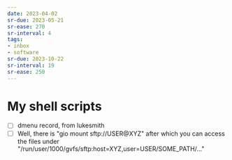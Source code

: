 ```yaml
---
date: 2023-04-02
sr-due: 2023-05-21
sr-ease: 270
sr-interval: 4
tags:
- inbox
- software
sr-due: 2023-10-22
sr-interval: 19
sr-ease: 250
---
```


# My shell scripts

- [ ] dmenu record, from lukesmith
- [ ] Well, there is "gio mount sftp://USER@XYZ" after which you can access the
      files under "/run/user/1000/gvfs/sftp:host=XYZ,user=USER/SOME_PATH/…"
